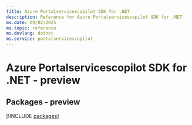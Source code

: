 ```yaml
---
title: Azure Portalservicescopilot SDK for .NET
description: Reference for Azure Portalservicescopilot SDK for .NET
ms.date: 09/02/2025
ms.topic: reference
ms.devlang: dotnet
ms.service: portalservicescopilot
---
```

# Azure Portalservicescopilot SDK for .NET - preview
## Packages - preview
[!INCLUDE [packages](portalservicescopilot-index.md)]